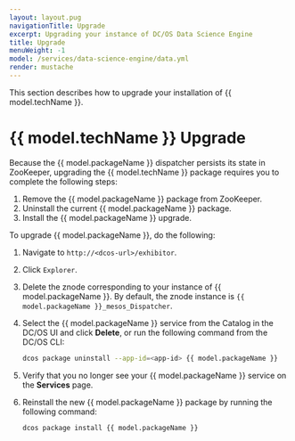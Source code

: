 ```yaml
---
layout: layout.pug
navigationTitle: Upgrade
excerpt: Upgrading your instance of DC/OS Data Science Engine
title: Upgrade
menuWeight: -1
model: /services/data-science-engine/data.yml
render: mustache
---
```

This section describes how to upgrade your installation of {{ model.techName }}.

# {{ model.techName }} Upgrade
Because the {{ model.packageName }} dispatcher persists its state in ZooKeeper, upgrading the  {{ model.techName }} package requires you to complete the following steps:

1. Remove the {{ model.packageName }} package from ZooKeeper.
1. Uninstall the current {{ model.packageName }} package.
1. Install the {{ model.packageName }} upgrade.

To upgrade {{ model.packageName }}, do the following:

1. Navigate to `http://<dcos-url>/exhibitor`.
1. Click `Explorer`.
1. Delete the znode corresponding to your instance of {{ model.packageName }}. By default, the znode instance is `{{ model.packageName }}_mesos_Dispatcher`.
1. Select the {{ model.packageName }} service from the Catalog in the DC/OS UI and click **Delete**, or run the following command from the DC/OS CLI:

    ```bash
    dcos package uninstall --app-id=<app-id> {{ model.packageName }}
    ```

1. Verify that you no longer see your {{ model.packageName }} service on the **Services** page.
1. Reinstall the new {{ model.packageName }} package by running the following command:

    ```bash
    dcos package install {{ model.packageName }}
    ```




